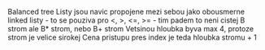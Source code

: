  Balanced tree
 Listy jsou navic propojene mezi sebou jako obousmerne linked listy
	- to se pouziva pro <, >, <=, >=
	- tim padem to neni cistej B strom ale B* strom, nebo B+ strom
 Vetsinou hloubka byva max 4, protoze strom je velice sirokej
 Cena pristupu pres index je teda hloubka stromu + 1